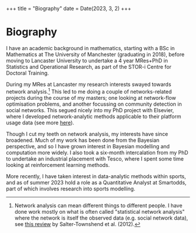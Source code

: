+++
title = "Biography"
date = Date(2023, 3, 2)
+++

# Biography

I have an academic background in mathematics, starting with a BSc in Mathematics at The University of Manchester (graduating in 2018), before moving to Lancaster University to undertake a 4 year MRes+PhD in Statistics and Operational Research, as part of the STOR-i Centre for Doctoral Training. 

During my MRes at Lancaster my research interests swayed towards network analysis.[^1] This led to me doing a couple of networks-related projects during the course of my masters; one looking at network-flow optimisation problems, and another focussing on community detection in social networks. This segued nicely into my PhD project with Elsevier, where I developed network-analytic methods applicable to their platform usage data (see more [here](/pages/phd)).

Though I cut my teeth on network analysis, my interests have since broadened. Much of my work has been done from the Bayesian perspective, and so I have grown interest in Bayesian modelling and computation more widely. I also took a six-month intercalation from my PhD to undertake an industrial placement with Tesco, where I spent some time looking at reinforcement learning methods. 

More recently, I have taken interest in data-analytic methods within sports, and as of summer 2023 hold a role as a Quantitative Analyst at Smartodds, part of which involves research into sports modelling. 

[^1]: Network analysis can mean different things to different people. I have done work mostly on what is often called "statistical network analysis" where the network is itself the observed data (e.g. social network data), see [this review](https://researchrepository.ucd.ie/entities/publication/a05ccec2-4707-459c-b86d-ce2683617493/details) by Salter-Townshend et al. (2012). 